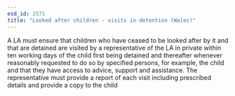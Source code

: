 ```yaml
---
esd_id: 2571
title: "Looked after children - visits in detention (Wales)"
---
```


A LA must ensure that children who have ceased to be looked after by it and that are detained are visited by a representative of the LA in private within ten working days of the child first being detained and thereafter whenever reasonably requested to do so by specified persons, for example, the child and that they have access to advice, support and assistance. The representative must provide a report of each visit including prescribed details and provide a copy to the child


